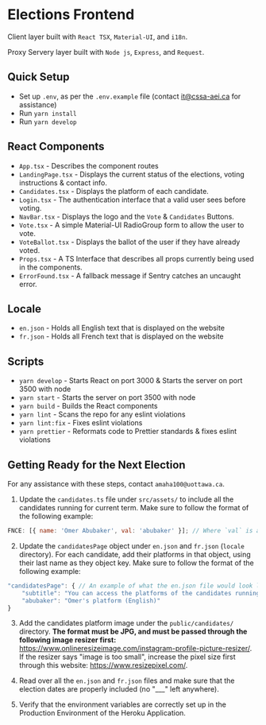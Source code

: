 # Elections Frontend

Client layer built with `React TSX`, `Material-UI`, and `i18n`.

Proxy Servery layer built with `Node js`, `Express`, and `Request`.

## Quick Setup

- Set up `.env`, as per the `.env.example` file (contact it@cssa-aei.ca for assistance)
- Run `yarn install`
- Run `yarn develop`

## React Components

- `App.tsx` - Describes the component routes
- `LandingPage.tsx` - Displays the current status of the elections, voting instructions & contact info.
- `Candidates.tsx` - Displays the platform of each candidate.
- `Login.tsx` - The authentication interface that a valid user sees before voting.
- `NavBar.tsx` - Displays the logo and the `Vote` & `Candidates` Buttons.
- `Vote.tsx` - A simple Material-UI RadioGroup form to allow the user to vote.
- `VoteBallot.tsx` - Displays the ballot of the user if they have already voted.
- `Props.tsx` - A TS Interface that describes all props currently being used in the components.
- `ErrorFound.tsx` - A fallback message if Sentry catches an uncaught error.

## Locale

- `en.json` - Holds all English text that is displayed on the website
- `fr.json` - Holds all French text that is displayed on the website

## Scripts

- `yarn develop` - Starts React on port 3000 & Starts the server on port 3500 with node
- `yarn start` - Starts the server on port 3500 with node
- `yarn build` - Builds the React components
- `yarn lint` - Scans the repo for any eslint violations
- `yarn lint:fix` - Fixes eslint violations
- `yarn prettier` - Reformats code to Prettier standards & fixes eslint violations

## Getting Ready for the Next Election

For any assistance with these steps, contact `amaha100@uottawa.ca`.

1. Update the `candidates.ts` file under `src/assets/` to include all the candidates running for current term. Make sure to follow the format of the following example:

```javascript
FNCE: [{ name: 'Omer Abubaker', val: 'abubaker' }]; // Where `val` is always the candidate's last name
```

2. Update the `candidatesPage` object under `en.json` and `fr.json` (`locale` directory). For each candidate, add their platforms in that object, using their last name as they object key. Make sure to follow the format of the following example:

```javascript
"candidatesPage": { // An example of what the en.json file would look like
    "subtitle": "You can access the platforms of the candidates running for the CSSA 20__-20__ term below.",
    "abubaker": "Omer's platform (English)"
}
```

3. Add the candidates platform image under the `public/candidates/` directory. **The format must be JPG, and must be passed through the following image resizer first:** https://www.onlineresizeimage.com/instagram-profile-picture-resizer/. If the resizer says "image is too small", increase the pixel size first through this website: https://www.resizepixel.com/.

4. Read over all the `en.json` and `fr.json` files and make sure that the election dates are properly included (no "\_\_\_" left anywhere).

5. Verify that the environment variables are correctly set up in the Production Environment of the Heroku Application.

